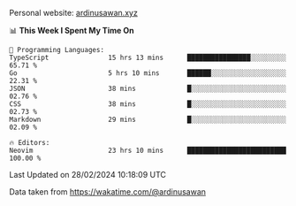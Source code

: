 Personal website: [ardinusawan.xyz](https://ardinusawan.xyz)

<!--START_SECTION:waka-->
📊 **This Week I Spent My Time On** 

```text
💬 Programming Languages: 
TypeScript               15 hrs 13 mins      ████████████████░░░░░░░░░   65.71 % 
Go                       5 hrs 10 mins       ██████░░░░░░░░░░░░░░░░░░░   22.31 % 
JSON                     38 mins             █░░░░░░░░░░░░░░░░░░░░░░░░   02.76 % 
CSS                      38 mins             █░░░░░░░░░░░░░░░░░░░░░░░░   02.73 % 
Markdown                 29 mins             █░░░░░░░░░░░░░░░░░░░░░░░░   02.09 % 

🔥 Editors: 
Neovim                   23 hrs 10 mins      █████████████████████████   100.00 % 
```


 Last Updated on 28/02/2024 10:18:09 UTC
<!--END_SECTION:waka-->
Data taken from https://wakatime.com/@ardinusawan
